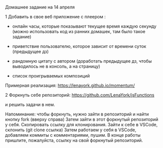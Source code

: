 Домашнее задание на 14 апреля

1 Добавить в свое веб приложение с плеером :
- онлайн часы, которые показывают текущее время каждую секунду (можно использовать код из ранних домашек, там было такое задание)

- приветствие пользователю, которое зависит от времени суток (предыдущее дз)

- рандомную цитату с автором (доработать предыдущее дз, чтобы выводилось не в консоль, а на страницу)

- список проигрываемых композиций

Примерная реализация: https://lenayork.github.io/momentum/


2 Форкнуть себе репозиторий: https://github.com/LenaYork/jsFunctions

и решить задачи в нем.

Напоминание:
чтобы форкнуть, нужно зайти в репозиторий и найти кнопку fork (вверху справа)
Затем зайти в этот форкнутый репозиторий у себя. Скопировать ссылку для клонирования.
Зайти к себе в VSCode, склонить (git clone ссылка)
Затем работаем у себя в VSCode, добавляем коммиты с комментариями, пушим. 
В конце работы пришлите, пожалуйста, ссылку на свой форкнутый репозиторий.